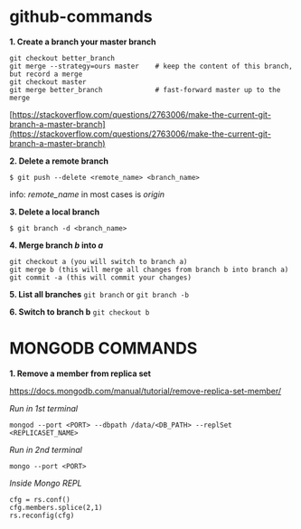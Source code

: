 # github-commands


**1. Create a branch your master branch**
```
git checkout better_branch
git merge --strategy=ours master    # keep the content of this branch, but record a merge
git checkout master
git merge better_branch             # fast-forward master up to the merge
```
[https://stackoverflow.com/questions/2763006/make-the-current-git-branch-a-master-branch](https://stackoverflow.com/questions/2763006/make-the-current-git-branch-a-master-branch)

**2. Delete a remote branch**
```
$ git push --delete <remote_name> <branch_name>
```
info: *remote_name* in most cases is *origin*

**3. Delete a local branch**
```
$ git branch -d <branch_name>
```

**4. Merge branch *b* into *a***
```
git checkout a (you will switch to branch a)
git merge b (this will merge all changes from branch b into branch a)
git commit -a (this will commit your changes)
```

**5. List all branches**
`git branch`
or
`git branch -b`

**6. Switch to branch b**
`git checkout b`









# MONGODB COMMANDS

**1. Remove a member from replica set**

https://docs.mongodb.com/manual/tutorial/remove-replica-set-member/

*Run in 1st terminal*
```
mongod --port <PORT> --dbpath /data/<DB_PATH> --replSet <REPLICASET_NAME>
```

*Run in 2nd terminal*
```
mongo --port <PORT>
```

*Inside Mongo REPL*
```
cfg = rs.conf()
cfg.members.splice(2,1)
rs.reconfig(cfg)
```

